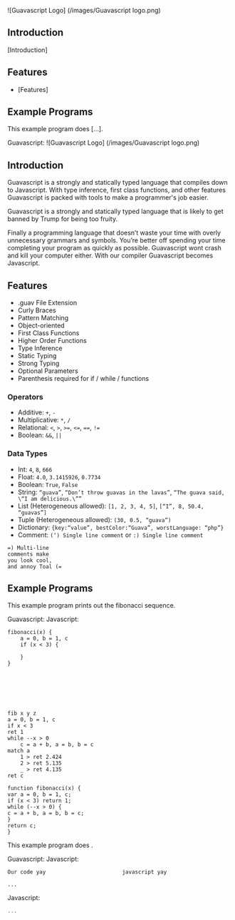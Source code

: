 ![Guavascript Logo] (/images/Guavascript logo.png)

## Introduction

[Introduction]

## Features

* [Features]

## Example Programs

This example program does [...].

Guavascript:
![Guavascript Logo] (/images/Guavascript logo.png)

## Introduction

Guavascript is a strongly and statically typed language that compiles down to Javascript. With type inference, first class functions, and other features Guavascript is packed with tools to make a programmer's job easier.

Guavascript is a strongly and statically typed language that is likely to get banned by Trump for being too fruity.

Finally a programming language that doesn’t waste your time with overly
unnecessary grammars and symbols. You’re better off spending your time
completing your program as quickly as possible. Guavascript wont crash and
kill your computer either. With our compiler Guavascript becomes Javascript.

## Features
* .guav File Extension
* Curly Braces
* Pattern Matching
* Object-oriented
* First Class Functions
* Higher Order Functions
* Type Inference
* Static Typing
* Strong Typing
* Optional Parameters
* Parenthesis required for if / while / functions

### Operators

* Additive: `+`, `-`
* Multiplicative: `*`, `/`
* Relational: `<`, `>`, `>=`, `<=`, `==`, `!=`
* Boolean: `&&`, `||`

### Data Types

* Int: `4`, `8`, `666`
* Float: `4.0`, `3.1415926`, `0.7734`
* Boolean: `True`, `False`
* String: `“guava”`, `“Don’t throw guavas in the lavas”`, `“The guava said, \“I am delicious.\””`
* List (Heterogeneous allowed): `[1, 2, 3, 4, 5]`, `[“I”, 8, 50.4, “guavas”]`
* Tuple (Heterogeneous allowed): `(30, 0.5, “guava”)`
* Dictionary: `{key:“value”, bestColor:“Guava”, worstLanguage: “php”}`
* Comment: `(‘) Single line comment` or `:) Single line comment`

```
=) Multi-line
comments make
you look cool,
and annoy Toal (=
```

## Example Programs

This example program prints out the fibonacci sequence.

Guavascript:                                  Javascript:

```
fibonacci(x) {
	a = 0, b = 1, c
	if (x < 3) {

	}
}







fib x y z
a = 0, b = 1, c
if x < 3
ret 1
while --x > 0
	c = a + b, a = b, b = c
match a
	1 > ret 2.424
	2 > ret 5.135
	_ > ret 4.135
ret c

function fibonacci(x) {
var a = 0, b = 1, c;
if (x < 3) return 1;
while (--x > 0) {
c = a + b, a = b, b = c;
}
return c;
}							
```

This example program does .

Guavascript:                                Javascript:

```
Our code yay					    javascript yay
```


```
...
```

Javascript:

```javascript
...
```

